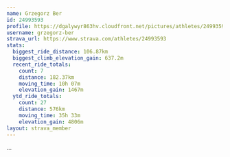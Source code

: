 ```yaml
---
name: Grzegorz Ber
id: 24993593
profile: https://dgalywyr863hv.cloudfront.net/pictures/athletes/24993593/7453165/11/large.jpg
username: grzegorz-ber
strava_url: https://www.strava.com/athletes/24993593
stats:
  biggest_ride_distance: 106.87km
  biggest_climb_elevation_gain: 637.2m
  recent_ride_totals:
    count: 7
    distance: 182.37km
    moving_time: 10h 07m
    elevation_gain: 1467m
  ytd_ride_totals:
    count: 27
    distance: 576km
    moving_time: 35h 33m
    elevation_gain: 4806m
layout: strava_member
--- 
```

...
